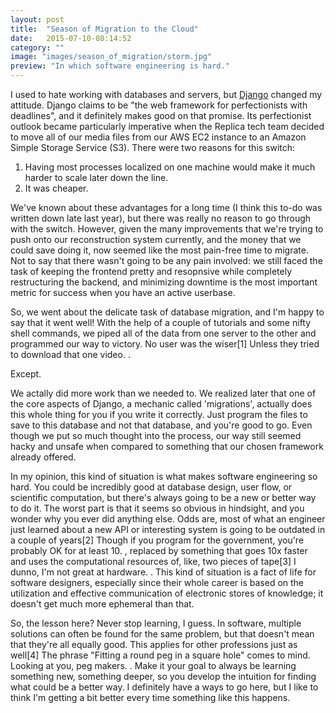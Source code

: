 ```yaml
---
layout: post
title:  "Season of Migration to the Cloud"
date:   2015-07-10-08:14:52
category: ""
image: "images/season_of_migration/storm.jpg"
preview: "In which software engineering is hard."
---
```


I used to hate working with databases and servers, but [Django](https://www.djangoproject.com/) changed my attitude. Django claims to be "the web framework for perfectionists with deadlines", and it definitely makes good on that promise. Its perfectionist outlook became particularly imperative when the Replica tech team decided to move all of our media files from our AWS EC2 instance to an Amazon Simple Storage Service (S3). There were two reasons for this switch:

1. Having most processes localized on one machine would make it much harder to scale later down the line.
2. It was cheaper.

We've known about these advantages for a long time (I think this to-do was written down late last year), but there was really no reason to go through with the switch. However, given the many improvements that we're trying to push onto our reconstruction system currently, and the money that we could save doing it, now seemed like the most pain-free time to migrate. Not to say that there wasn't going to be any pain involved: we still faced the task of keeping the frontend pretty and resopnsive while completely restructuring the backend, and minimizing downtime is the most important metric for success when you have an active userbase.

So, we went about the delicate task of database migration, and I'm happy to say that it went well! With the help of a couple of tutorials and some nifty shell commands, we piped all of the data from one server to the other and programmed our way to victory. No user was the wiser<span class="ref"><span class="refnum">[1]</span><span class="refbody">
Unless they tried to download that one video.
</span></span>.

Except.

We actally did more work than we needed to. We realized later that one of the core aspects of Django, a mechanic called 'migrations', actually does this whole thing for you if you write it correctly. Just program the files to save to this database and not that database, and you're good to go. Even though we put so much thought into the process, our way still seemed hacky and unsafe when compared to something that our chosen framework already offered.

In my opinion, this kind of situation is what makes software engineering so hard. You could be incredibly good at database design, user flow, or scientific computation, but there's always going to be a new or better way to do it. The worst part is that it seems so obvious in hindsight, and you wonder why you ever did anything else. Odds are, most of what an engineer just learned about a new API or interesting system is going to be outdated in a couple of years<span class="ref"><span class="refnum">[2]</span><span class="refbody">
Though if you program for the government, you're probably OK for at least 10.
</span></span>, replaced by something that goes 10x faster and uses the computational resources of, like, two pieces of tape<span class="ref"><span class="refnum">[3]</span><span class="refbody">
I dunno, I'm not great at hardware.
</span></span>. This kind of situation is a fact of life for software designers, especially since their whole career is based on the utilization and effective communication of electronic stores of knowledge; it doesn't get much more ephemeral than that.

So, the lesson here? Never stop learning, I guess. In software, multiple solutions can often be found for the same problem, but that doesn't mean that they're all equally good. This applies for other professions just as well<span class="ref"><span class="refnum">[4]</span><span class="refbody">
The phrase "Fitting a round peg in a square hole" comes to mind. Looking at you, peg makers.
</span></span>. Make it your goal to always be learning something new, something deeper, so you develop the intuition for finding what could be a better way. I definitely have a ways to go here, but I like to think I'm getting a bit better every time something like this happens. 
